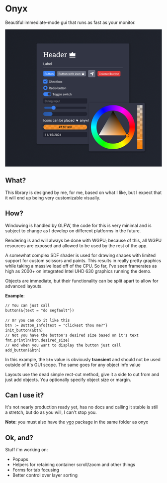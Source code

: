 # Onyx
Beautiful immediate-mode gui that runs as fast as your monitor.

![image](preview.png)

## What?
This library is designed by me, for me, based on what I like, but I expect that it will end up being very customizable visually.

## How?
Windowing is handled by GLFW, the code for this is very minimal and is subject to change as I develop on different platforms in the future.

Rendering is and will always be done with WGPU; because of this, all WGPU resources are exposed and allowed to be used by the rest of the app.

A somewhat complex SDF shader is used for drawing shapes with limited support for custom scissors and paints.  This results in really pretty graphics while taking a massive load off of the CPU.  So far, I've seen framerates as high as 2000+ on integrated Intel UHD 630 graphics running the demo.

Objects are immediate, but their functionality can be split apart to allow for advanced layouts.

**Example**:
```odin
// You can just call
button(&{text = "do segfault"})

// Or you can do it like this
btn := Button_Info{text = "clickest thou me?"}
init_button(&btn)
// Not you have the button's desired size based on it's text
fmt.println(btn.desired_size)
// And when you want to display the button just call
add_button(&btn)
```

In this example, the `btn` value is obviously **transient** and should not be used outside of it's GUI scope.  The same goes for any object info value

Layouts use the dead simple rect-cut method, give it a side to cut from and just add objects.  You optionally specify object size or margin.

## Can I use it?
It's not nearly production ready yet, has no docs and calling it stable is still a stretch, but do as you will, I can't stop you.

**Note**: you must also have the [vgo](https://github.com/isaiah-parton/vgo) package in the same folder as onyx

## Ok, and?

Stuff i'm working on:
- Popups
- Helpers for retaining container scroll/zoom and other things
- Forms for tab focusing
- Better control over layer sorting
